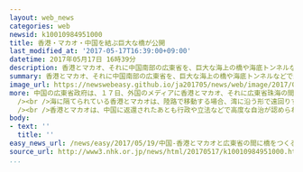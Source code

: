 ```yaml
---
layout: web_news
categories: web
newsid: k10010984951000
title: 香港・マカオ・中国を結ぶ巨大な橋が公開
last_modified_at: '2017-05-17T16:39:00+09:00'
datetime: 2017年05月17日 16時39分
description: 香港とマカオ、それに中国南部の広東省を、巨大な海上の橋や海底トンネルなどで結ぶ全長５５キロにわたる道路が公開され、この地域の経済の一体化を進める新たなインフラとして注目されています。
summary: 香港とマカオ、それに中国南部の広東省を、巨大な海上の橋や海底トンネルなどで結ぶ全長５５キロにわたる道路が公開され、この地域の経済の一体化を進める新たなインフラとして注目されています。
image_url: https://newswebeasy.github.io/ja201705/news/web/image/2017/05/19/k10010984951000.jpg
more: 中国の広東省政府は、１７日、外国のメディアに香港とマカオ、それに広東省珠海の間で建設されている道路のうち、長さ２２．９キロの巨大な海上の橋を公開しました。３つの都市は、公開された巨大な橋のほか、海底トンネルなど、合わせて長さ５５キロの道路で結ばれます。総工費は、概算で１１００億人民元、日本円でおよそ１兆８０００億円で、ことし中に完成する予定だという橋の上では６車線の道路の舗装工事が急ピッチで進んでいました。<br
  /><br />海に隔てられている香港とマカオは、陸路で移動する場合、湾に沿う形で遠回りする必要があるため、現在、４時間ほどかかる所要時間が、道路の開通によって８分の１のおよそ３０分に短縮されるということです。島が多いこの地域では、船が主要な交通機関となってきましたが、道路の開通によって人や物の往来がより活発になると見られています。<br
  /><br />香港とマカオは、中国に返還されたあとも行政や立法などで高度な自治が認められていますが、中国本土を経由してそれぞれをつなぐ道路の完成は、この地域の経済の一体化を進める新たなインフラとして注目されています。
body:
- text: ''
  title: ''
easy_news_url: /news/easy/2017/05/19/中国-香港とマカオと広東省の間に橋をつくる/
source_url: http://www3.nhk.or.jp/news/html/20170517/k10010984951000.html
...
```

